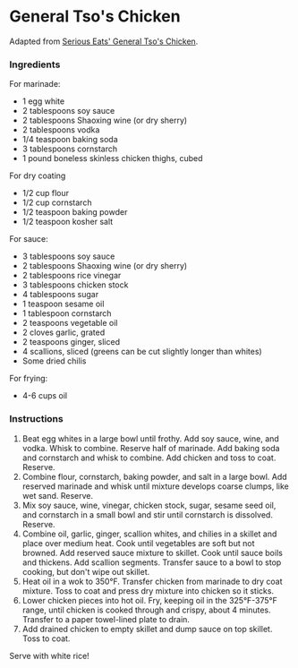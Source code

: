 # General Tso's Chicken

Adapted from [Serious Eats' General Tso's Chicken](http://www.seriouseats.com/recipes/2014/04/the-best-general-tsos-chicken-food-lab-chinese-recipe.html).

### Ingredients

For marinade:
- 1 egg white
- 2 tablespoons soy sauce
- 2 tablespoons Shaoxing wine (or dry sherry)
- 2 tablespoons vodka
- 1/4 teaspoon baking soda
- 3 tablespoons cornstarch
- 1 pound boneless skinless chicken thighs, cubed

For dry coating
- 1/2 cup flour
- 1/2 cup cornstarch
- 1/2 teaspoon baking powder
- 1/2 teaspoon kosher salt

For sauce:
- 3 tablespoons soy sauce
- 2 tablespoons Shaoxing wine (or dry sherry)
- 2 tablespoons rice vinegar
- 3 tablespoons chicken stock
- 4 tablespoons sugar
- 1 teaspoon sesame oil
- 1 tablespoon cornstarch
- 2 teaspoons vegetable oil
- 2 cloves garlic, grated
- 2 teaspoons ginger, sliced
- 4 scallions, sliced (greens can be cut slightly longer than whites)
- Some dried chilis

For frying:
- 4-6 cups oil

### Instructions

1. Beat egg whites in a large bowl until frothy. Add soy sauce, wine, and vodka. Whisk to combine. Reserve half of marinade. Add baking soda and cornstarch and whisk to combine. Add chicken and toss to coat. Reserve.
2. Combine flour, cornstarch, baking powder, and salt in a large bowl. Add reserved marinade and whisk until mixture develops coarse clumps, like wet sand. Reserve.
3. Mix soy sauce, wine, vinegar, chicken stock, sugar, sesame seed oil, and cornstarch in a small bowl and stir until cornstarch is dissolved. Reserve.
4. Combine oil, garlic, ginger, scallion whites, and chilies in a skillet and place over medium heat. Cook until vegetables are soft but not browned. Add reserved sauce mixture to skillet. Cook until sauce boils and thickens. Add scallion segments. Transfer sauce to a bowl to stop cooking, but don't wipe out skillet.
5. Heat oil in a wok to 350&deg;F. Transfer chicken from marinade to dry coat mixture. Toss to coat and press dry mixture into chicken so it sticks.
6. Lower chicken pieces into hot oil. Fry, keeping oil in the 325&deg;F-375&deg;F range, until chicken is cooked through and crispy, about 4 minutes. Transfer to a paper towel-lined plate to drain.
7. Add drained chicken to empty skillet and dump sauce on top skillet. Toss to coat.

Serve with white rice!

